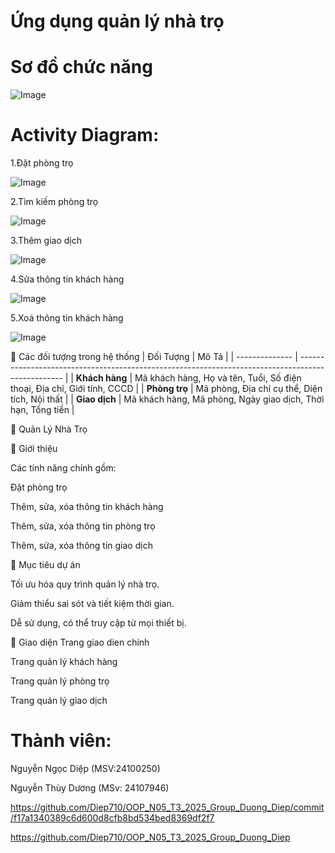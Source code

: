 # Ứng dụng quản lý nhà trọ

# Sơ đồ chức năng

![Image](anh/z6908044279625_f22407d1c94842130412d25b90b3ea5d.jpg)

# Activity Diagram:

1.Đặt phòng trọ

![Image](anh/datphong.jpg)

2.Tìm kiếm phòng trọ

![Image](anh/z6907821182947_a16974528b28b5e252cd5e99571c6549.jpg)

3.Thêm giao dịch

![Image](anh/z6907836403907_edbe758ae716f228a5b8ab8dd4d5c1f3.jpg)

4.Sửa thông tin khách hàng

![Image](anh/z6907860456443_7af3892abf9ddc97d3df3063a46acef7.jpg)

5.Xoá thông tin khách hàng

![Image](anh/z6907860492900_db8251615654a6df681bb20d2fb07786.jpg)

🧩 Các đối tượng trong hệ thống
| Đối Tượng      |         Mô Tả                                                                         |
| -------------- | ------------------------------------------------------------------------------------------------- |
| **Khách hàng** | Mã khách hàng, Họ và tên, Tuổi, Số điện thoại, Địa chỉ, Giới tính, CCCD                           | 
| **Phòng trọ**  | Mã phòng, Địa chỉ cụ thể, Diện tích, Nội thất                                                     | 
| **Giao dịch**  | Mã khách hàng, Mã phòng, Ngày giao dịch, Thời hạn, Tổng tiền                                      | 

📌 Quản Lý Nhà Trọ

📖 Giới thiệu


Các tính năng chính gồm:

Đặt phòng trọ

Thêm, sửa, xóa thông tin khách hàng

Thêm, sửa, xóa thông tin phòng trọ

Thêm, sửa, xóa thông tin giao dịch

🎯 Mục tiêu dự án

Tối ưu hóa quy trình quản lý nhà trọ.

Giảm thiểu sai sót và tiết kiệm thời gian.

Dễ sử dụng, có thể truy cập từ mọi thiết bị.

📸 Giao diện
Trang giao dien chính

Trang quản lý khách hàng

Trang quản lý phòng trọ

Trang quản lý giao dịch

# Thành viên:

Nguyễn Ngọc Diệp (MSV:24100250)

Nguyễn Thùy Dương (MSv: 24107946)

https://github.com/Diep710/OOP_N05_T3_2025_Group_Duong_Diep/commit/f17a1340389c6d600d8cfb8bd534bed8369df2f7

https://github.com/Diep710/OOP_N05_T3_2025_Group_Duong_Diep

